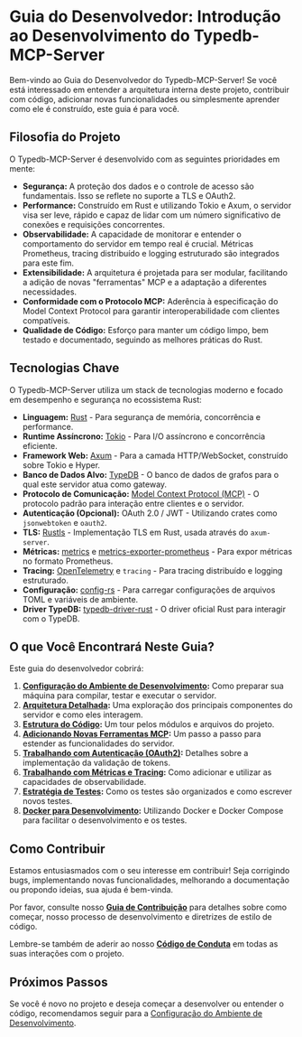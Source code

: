 # Guia do Desenvolvedor: Introdução ao Desenvolvimento do Typedb-MCP-Server

Bem-vindo ao Guia do Desenvolvedor do Typedb-MCP-Server! Se você está interessado em entender a arquitetura interna deste projeto, contribuir com código, adicionar novas funcionalidades ou simplesmente aprender como ele é construído, este guia é para você.

## Filosofia do Projeto

O Typedb-MCP-Server é desenvolvido com as seguintes prioridades em mente:

* **Segurança:** A proteção dos dados e o controle de acesso são fundamentais. Isso se reflete no suporte a TLS e OAuth2.
* **Performance:** Construído em Rust e utilizando Tokio e Axum, o servidor visa ser leve, rápido e capaz de lidar com um número significativo de conexões e requisições concorrentes.
* **Observabilidade:** A capacidade de monitorar e entender o comportamento do servidor em tempo real é crucial. Métricas Prometheus, tracing distribuído e logging estruturado são integrados para este fim.
* **Extensibilidade:** A arquitetura é projetada para ser modular, facilitando a adição de novas "ferramentas" MCP e a adaptação a diferentes necessidades.
* **Conformidade com o Protocolo MCP:** Aderência à especificação do Model Context Protocol para garantir interoperabilidade com clientes compatíveis.
* **Qualidade de Código:** Esforço para manter um código limpo, bem testado e documentado, seguindo as melhores práticas do Rust.

## Tecnologias Chave

O Typedb-MCP-Server utiliza um stack de tecnologias moderno e focado em desempenho e segurança no ecossistema Rust:

* **Linguagem:** [Rust](https://www.rust-lang.org/) - Para segurança de memória, concorrência e performance.
* **Runtime Assíncrono:** [Tokio](https://tokio.rs/) - Para I/O assíncrono e concorrência eficiente.
* **Framework Web:** [Axum](https://github.com/tokio-rs/axum) - Para a camada HTTP/WebSocket, construído sobre Tokio e Hyper.
* **Banco de Dados Alvo:** [TypeDB](https://typedb.com/) - O banco de dados de grafos para o qual este servidor atua como gateway.
* **Protocolo de Comunicação:** [Model Context Protocol (MCP)](https://modelcontextprotocol.io/) - O protocolo padrão para interação entre clientes e o servidor.
* **Autenticação (Opcional):** OAuth 2.0 / JWT - Utilizando crates como `jsonwebtoken` e `oauth2`.
* **TLS:** [Rustls](https://github.com/rustls/rustls) - Implementação TLS em Rust, usada através do `axum-server`.
* **Métricas:** [metrics](https://docs.rs/metrics/latest/metrics/) e [metrics-exporter-prometheus](https://docs.rs/metrics-exporter-prometheus/latest/metrics_exporter_prometheus/) - Para expor métricas no formato Prometheus.
* **Tracing:** [OpenTelemetry](https://opentelemetry.io/) e `tracing` - Para tracing distribuído e logging estruturado.
* **Configuração:** [config-rs](https://docs.rs/config/latest/config/) - Para carregar configurações de arquivos TOML e variáveis de ambiente.
* **Driver TypeDB:** [typedb-driver-rust](https://github.com/vaticle/typedb-driver-rust) - O driver oficial Rust para interagir com o TypeDB.

## O que Você Encontrará Neste Guia?

Este guia do desenvolvedor cobrirá:

1. **[Configuração do Ambiente de Desenvolvimento](./02_development_setup.md):** Como preparar sua máquina para compilar, testar e executar o servidor.
2. **[Arquitetura Detalhada](./03_architecture_deep_dive.md):** Uma exploração dos principais componentes do servidor e como eles interagem.
3. **[Estrutura do Código](./04_code_structure.md):** Um tour pelos módulos e arquivos do projeto.
4. **[Adicionando Novas Ferramentas MCP](./05_adding_new_mcp_tools.md):** Um passo a passo para estender as funcionalidades do servidor.
5. **[Trabalhando com Autenticação (OAuth2)](./06_working_with_auth.md):** Detalhes sobre a implementação da validação de tokens.
6. **[Trabalhando com Métricas e Tracing](./07_metrics_and_tracing.md):** Como adicionar e utilizar as capacidades de observabilidade.
7. **[Estratégia de Testes](./08_testing_strategy.md):** Como os testes são organizados e como escrever novos testes.
8. **[Docker para Desenvolvimento](./09_docker_for_development.md):** Utilizando Docker e Docker Compose para facilitar o desenvolvimento e os testes.

## Como Contribuir

Estamos entusiasmados com o seu interesse em contribuir! Seja corrigindo bugs, implementando novas funcionalidades, melhorando a documentação ou propondo ideias, sua ajuda é bem-vinda.

Por favor, consulte nosso **[Guia de Contribuição](../../CONTRIBUTING.md)** para detalhes sobre como começar, nosso processo de desenvolvimento e diretrizes de estilo de código.

Lembre-se também de aderir ao nosso **[Código de Conduta](../../CODE_OF_CONDUCT.md)** em todas as suas interações com o projeto.

## Próximos Passos

Se você é novo no projeto e deseja começar a desenvolver ou entender o código, recomendamos seguir para a [Configuração do Ambiente de Desenvolvimento](./02_development_setup.md).
